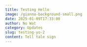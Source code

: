 ```yaml
---
title: Testing Hello
image: /gianna-background-small.png
date: 2025-01-09T17:33:00
author: No Wat
category: Updates
slug: testing-yo-2
content: Tell tale sign
---
```

